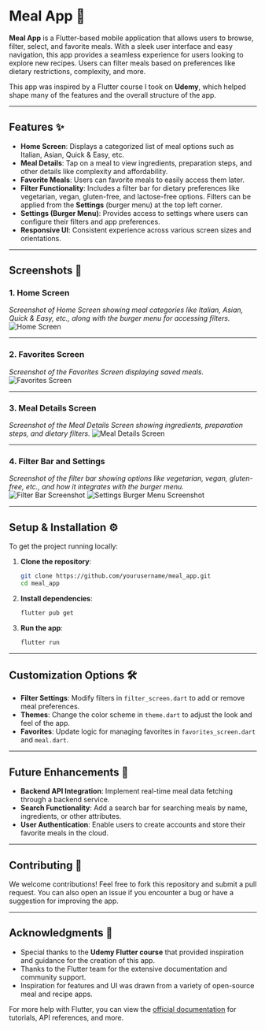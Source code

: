 # **Meal App** 🍲

**Meal App** is a Flutter-based mobile application that allows users to browse, filter, select, and favorite meals. With a sleek user interface and easy navigation, this app provides a seamless experience for users looking to explore new recipes. Users can filter meals based on preferences like dietary restrictions, complexity, and more.

This app was inspired by a Flutter course I took on **Udemy**, which helped shape many of the features and the overall structure of the app.

---

## **Features** ✨

- **Home Screen**: Displays a categorized list of meal options such as Italian, Asian, Quick & Easy, etc.
- **Meal Details**: Tap on a meal to view ingredients, preparation steps, and other details like complexity and affordability.
- **Favorite Meals**: Users can favorite meals to easily access them later.
- **Filter Functionality**: Includes a filter bar for dietary preferences like vegetarian, vegan, gluten-free, and lactose-free options. Filters can be applied from the **Settings** (burger menu) at the top left corner.
- **Settings (Burger Menu)**: Provides access to settings where users can configure their filters and app preferences.
- **Responsive UI**: Consistent experience across various screen sizes and orientations.

---
## **Screenshots** 📸
### 1. **Home Screen**
_Screenshot of Home Screen showing meal categories like Italian, Asian, Quick & Easy, etc., along with the burger menu for accessing filters._
![Home Screen](navigation_images/Screenshot_2024-10-11_101006.jpg)

---

### 2. **Favorites Screen**
_Screenshot of the Favorites Screen displaying saved meals._
![Favorites Screen](navigation_images/Screenshot_2024-10-11_101055.jpg)

---

### 3. **Meal Details Screen**
_Screenshot of the Meal Details Screen showing ingredients, preparation steps, and dietary filters._
![Meal Details Screen](navigation_images/Screenshot_2024-10-11_101030.jpg)

---

### 4. **Filter Bar and Settings**
_Screenshot of the filter bar showing options like vegetarian, vegan, gluten-free, etc., and how it integrates with the burger menu._
![Filter Bar Screenshot](navigation_images/Screenshot_2024-10-11_101117.jpg)
![Settings Burger Menu Screenshot](navigation_images/Screenshot_2024-10-11_101135.jpg)

---

## **Setup & Installation** ⚙️

To get the project running locally:

1. **Clone the repository**:
   ```bash
   git clone https://github.com/yourusername/meal_app.git
   cd meal_app
   ```

2. **Install dependencies**:
   ```bash
   flutter pub get
   ```

3. **Run the app**:
   ```bash
   flutter run
   ```

---

## **Customization Options** 🛠️

- **Filter Settings**: Modify filters in `filter_screen.dart` to add or remove meal preferences.
- **Themes**: Change the color scheme in `theme.dart` to adjust the look and feel of the app.
- **Favorites**: Update logic for managing favorites in `favorites_screen.dart` and `meal.dart`.

---

## **Future Enhancements** 🔮

- **Backend API Integration**: Implement real-time meal data fetching through a backend service.
- **Search Functionality**: Add a search bar for searching meals by name, ingredients, or other attributes.
- **User Authentication**: Enable users to create accounts and store their favorite meals in the cloud.

---

## **Contributing** 🤝

We welcome contributions! Feel free to fork this repository and submit a pull request. You can also open an issue if you encounter a bug or have a suggestion for improving the app.

---

## **Acknowledgments** 🙏

- Special thanks to the **Udemy Flutter course** that provided inspiration and guidance for the creation of this app.
- Thanks to the Flutter team for the extensive documentation and community support.
- Inspiration for features and UI was drawn from a variety of open-source meal and recipe apps.

For more help with Flutter, you can view the [official documentation](https://docs.flutter.dev/) for tutorials, API references, and more.

